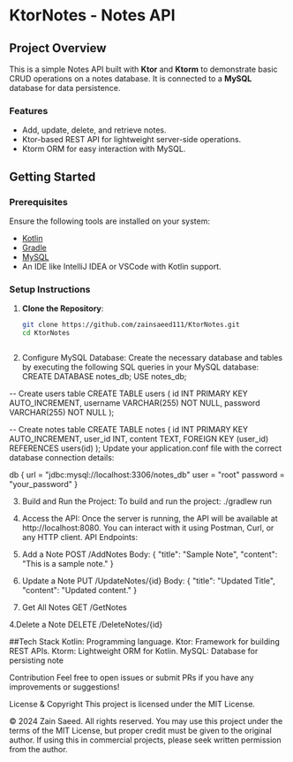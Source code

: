 # KtorNotes - Notes API

## Project Overview
This is a simple Notes API built with **Ktor** and **Ktorm** to demonstrate basic CRUD operations on a notes database. It is connected to a **MySQL** database for data persistence.

### Features
- Add, update, delete, and retrieve notes.
- Ktor-based REST API for lightweight server-side operations.
- Ktorm ORM for easy interaction with MySQL.

## Getting Started

### Prerequisites
Ensure the following tools are installed on your system:
- [Kotlin](https://kotlinlang.org/docs/getting-started.html)
- [Gradle](https://gradle.org/install/)
- [MySQL](https://dev.mysql.com/doc/mysql-installation-excerpt/5.7/en/)
- An IDE like IntelliJ IDEA or VSCode with Kotlin support.

### Setup Instructions

1. **Clone the Repository**:
   ```bash
   git clone https://github.com/zainsaeed111/KtorNotes.git
   cd KtorNotes



2. Configure MySQL Database:
Create the necessary database and tables by executing the following SQL queries in your MySQL database:
CREATE DATABASE notes_db;
USE notes_db;

-- Create users table
CREATE TABLE users (
  id INT PRIMARY KEY AUTO_INCREMENT,
  username VARCHAR(255) NOT NULL,
  password VARCHAR(255) NOT NULL
);

-- Create notes table
CREATE TABLE notes (
  id INT PRIMARY KEY AUTO_INCREMENT,
  user_id INT,
  content TEXT,
  FOREIGN KEY (user_id) REFERENCES users(id)
);
Update your application.conf file with the correct database connection details:

db {
  url = "jdbc:mysql://localhost:3306/notes_db"
  user = "root"
  password = "your_password"
}




3. Build and Run the Project: To build and run the project:
./gradlew run

4. Access the API:
Once the server is running, the API will be available at http://localhost:8080. You can interact with it using Postman, Curl, or any HTTP client.
API Endpoints:

1. Add a Note
POST /AddNotes
Body: { "title": "Sample Note", "content": "This is a sample note." }

2. Update a Note
PUT /UpdateNotes/{id}
Body: { "title": "Updated Title", "content": "Updated content." }

3. Get All Notes
GET /GetNotes

4.Delete a Note
DELETE /DeleteNotes/{id}




##Tech Stack
Kotlin: Programming language.
Ktor: Framework for building REST APIs.
Ktorm: Lightweight ORM for Kotlin.
MySQL: Database for persisting note

Contribution
Feel free to open issues or submit PRs if you have any improvements or suggestions!

License & Copyright
This project is licensed under the MIT License.

© 2024 Zain Saeed. All rights reserved. You may use this project under the terms of the MIT License, but proper credit must be given to the original author. If using this in commercial projects, please seek written permission from the author.
